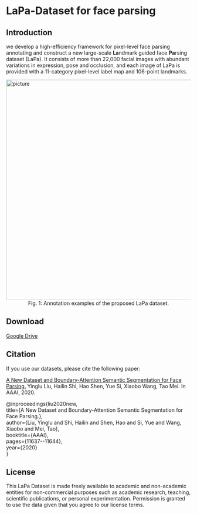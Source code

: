 # LaPa-Dataset for face parsing
## Introduction
we develop a high-efficiency framework for pixel-level face parsing annotating and construct a new large-scale **La**ndmark guided face **Pa**rsing dataset (LaPa). It consists of more than 22,000 facial images with abundant variations in expression, pose and occlusion, and each image of LaPa is provided with a 11-category pixel-level label map and 106-point landmarks.

<img src="https://github.com/lucia123/lapa-dataset/blob/master/sample.png" width="600" alt="picture"/>

<center>Fig. 1: Annotation examples of the proposed LaPa dataset.</center>

## Download
[Google Drive](https://drive.google.com/file/d/1XOBoRGSraP50_pS1YPB8_i8Wmw_5L-NG/view?usp=sharing)


## Citation
If you use our datasets, please cite the following paper:

[A New Dataset and Boundary-Attention Semantic Segmentation for Face Parsing.](https://aaai.org/ojs/index.php/AAAI/article/view/6832/6686) Yinglu Liu, Hailin Shi, Hao Shen, Yue Si, Xiaobo Wang, Tao Mei. In AAAI, 2020.

@inproceedings{liu2020new,  
  title={A New Dataset and Boundary-Attention Semantic Segmentation for Face Parsing.},  
  author={Liu, Yinglu and Shi, Hailin and Shen, Hao and Si, Yue and Wang, Xiaobo and Mei, Tao},  
  booktitle={AAAI},  
  pages={11637--11644},  
  year={2020}  
}

## License
This LaPa Dataset is made freely available to academic and non-academic entities for non-commercial purposes such as academic research, teaching, scientific publications, or personal experimentation. Permission is granted to use the data given that you agree to our license terms.
